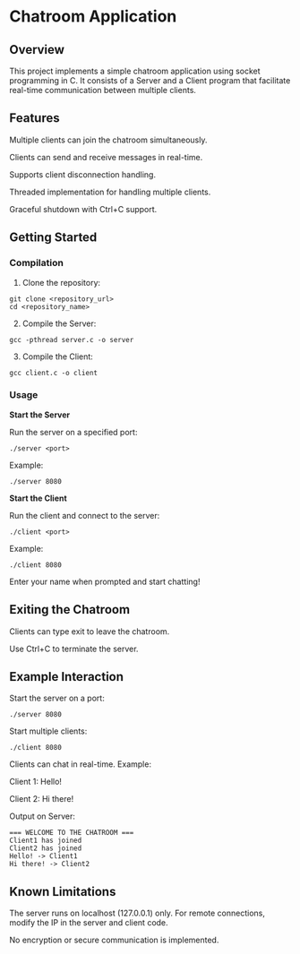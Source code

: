 # Chatroom Application

## **Overview**

This project implements a simple chatroom application using socket programming in C. It consists of a Server and a Client program that facilitate real-time communication between multiple clients.

## **Features**

Multiple clients can join the chatroom simultaneously.

Clients can send and receive messages in real-time.

Supports client disconnection handling.

Threaded implementation for handling multiple clients.

Graceful shutdown with Ctrl+C support.

## **Getting Started**

### **Compilation**

1. Clone the repository:
```
git clone <repository_url>
cd <repository_name>
```
2. Compile the Server:
```
gcc -pthread server.c -o server
```
3. Compile the Client:
```
gcc client.c -o client
```
### **Usage**

**Start the Server**

Run the server on a specified port:
```
./server <port>
```
Example:
```
./server 8080
```
**Start the Client**

Run the client and connect to the server:
```
./client <port>
```
Example:
```
./client 8080
```
Enter your name when prompted and start chatting!

## **Exiting the Chatroom**

Clients can type exit to leave the chatroom.

Use Ctrl+C to terminate the server.

## **Example Interaction**

Start the server on a port:
```
./server 8080
```
Start multiple clients:
```
./client 8080
```
Clients can chat in real-time. Example:

Client 1: Hello!

Client 2: Hi there!

Output on Server:
```
=== WELCOME TO THE CHATROOM ===
Client1 has joined
Client2 has joined
Hello! -> Client1
Hi there! -> Client2
```
## **Known Limitations**

The server runs on localhost (127.0.0.1) only. For remote connections, modify the IP in the server and client code.

No encryption or secure communication is implemented.
